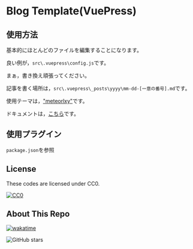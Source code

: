 # Blog Template(VuePress)

## 使用方法

基本的にほとんどのファイルを編集することになります。

良い例が，`src\.vuepress\config.js`です。

まぁ，書き換え頑張ってください。

記事を書く場所は，`src\.vuepress\_posts\yyyy\mm-dd-[一意の番号].md`です。

使用テーマは，["meteorlxy"](https://github.com/meteorlxy/vuepress-theme-meteorlxy)です。

ドキュメントは，[こちら](https://vuepress-theme-meteorlxy.meteorlxy.cn/)です。


## 使用プラグイン

`package.json`を参照

## License

These codes are licensed under CC0.

[![CC0](https://upload.wikimedia.org/wikipedia/commons/6/69/CC0_button.svg)](https://creativecommons.org/publicdomain/zero/1.0/)

## About This Repo

[![wakatime](https://wakatime.com/badge/user/c9fbbcad-1b0d-4a00-b147-a687ce2b2ea1/project/0ddcd41a-6c70-4742-841c-c9bae867570a.svg)](https://wakatime.com/badge/user/c9fbbcad-1b0d-4a00-b147-a687ce2b2ea1/project/0ddcd41a-6c70-4742-841c-c9bae867570a)

![GitHub stars](https://img.shields.io/github/stars/Nakatai-0322/vuepress-blog-template.svg?style=social)